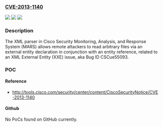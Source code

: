 ### [CVE-2013-1140](https://cve.mitre.org/cgi-bin/cvename.cgi?name=CVE-2013-1140)
![](https://img.shields.io/static/v1?label=Product&message=n%2Fa&color=blue)
![](https://img.shields.io/static/v1?label=Version&message=n%2Fa&color=blue)
![](https://img.shields.io/static/v1?label=Vulnerability&message=n%2Fa&color=brighgreen)

### Description

The XML parser in Cisco Security Monitoring, Analysis, and Response System (MARS) allows remote attackers to read arbitrary files via an external entity declaration in conjunction with an entity reference, related to an XML External Entity (XXE) issue, aka Bug ID CSCue55093.

### POC

#### Reference
- http://tools.cisco.com/security/center/content/CiscoSecurityNotice/CVE-2013-1140

#### Github
No PoCs found on GitHub currently.

